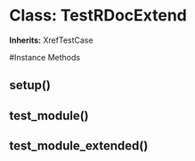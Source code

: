 # Class: TestRDocExtend
**Inherits:** XrefTestCase
    




#Instance Methods
## setup() [](#method-i-setup)

## test_module() [](#method-i-test_module)

## test_module_extended() [](#method-i-test_module_extended)

